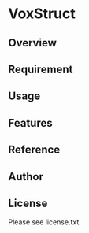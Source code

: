 # VoxStruct 

## Overview


## Requirement


## Usage


## Features


## Reference


## Author


## License

Please see license.txt.
